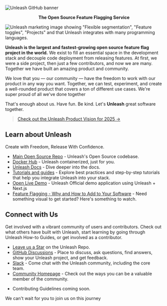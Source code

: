 ![Unleash GitHub banner](https://user-images.githubusercontent.com/18158596/196736157-b20a5fbf-74ac-47cd-a991-fe6e2d2bc960.png)

<p align="center">
<b>The Open Source Feature Flagging Service</b>
</p>

![Unleash marketing image showing "Flexible segmentation", "Feature toggles", "Projects" and that Unleash integrates with many programming languages.](https://user-images.githubusercontent.com/18158596/196740001-569c6951-e989-4f7e-b31b-def5c40fa2aa.png)

**Unleash is the largest and fastest-growing open source feature flag project in the world.** We exist to fill an essential space in the development stack and decouple code deployment from releasing features. At first, we were a side project, then just a few contributors, and now we are many. Together we have built an amazing product and community. 

We love that you — our community — have the freedom to work with our product in any way you want. Together, we can test, experiment, and create a well-rounded product that covers a ton of different use cases. We're super proud of all we've done together 

That's enough about us. Have fun. Be kind. Let's **Unleash** great software together. 

> [Check out the Unleash Product Vision for 2025 →](https://www.getunleash.io/product-vision)

## Learn about Unleash
Create with Freedom, Release With Confidence.

- [Main Open Source Repo](https://github.com/Unleash/unleash) - Unleash's Open Source codebase. 
- [Docker Hub](https://hub.docker.com/r/unleashorg/unleash-server) - Unleash containerized, just for you. 
- [Unleash Docs](https://docs.getunleash.io) - Dive deeper into the docs. 
- [Tutorials and guides](https://docs.getunleash.io/topics/feature-flags/feature-flag-best-practices) - Explore best practices and step-by-step tutorials that help you integrate Unleash into your stack.
- [Open Live Demo](https://www.getunleash.io/interactive-demo) - Unleash Official demo application using Unleash + Next.js
- [Feature Flagging - Why and How to Add to Your Software](https://youtu.be/-yHZ9uLVSp4) - Need something visual to get started? Here's something to watch. 

## Connect with Us

Get involved with a vibrant community of users and contributors. Check out what others have built with Unleash, start learning by going through Unleash How-to Guides, or get involved as a contributor.

- [Leave us a Star](https://github.com/Unleash/unleash) on the Unleash Repo. 
- [GitHub Discussions](https://github.com/Unleash/unleash/discussions) - Place to discuss, ask questions, find answers, show your Unleash project, and get feedback. 
- [Slack](https://unleash-community.slack.com/) -  Come chat with the Unleash community, including the core team. 
- [Community Homepage](https://www.getunleash.io/unleash-community) - Check out the ways you can be a valuable member of the community. 
<!-- - [Events at Unleash]() - Learn more about new Events for the Unleash Community.  -->
- Contributing Guidelines coming soon. 

We can't wait for you to join us on this journey 
